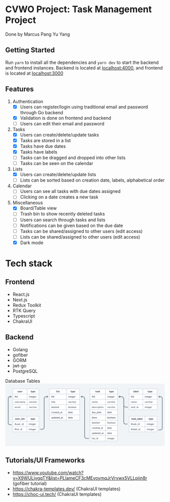 # CVWO Project: Task Management Project

Done by Marcus Pang Yu Yang

## Getting Started

Run `yarn` to install all the dependencies and `yarn dev` to start the backend and frontend instances. Backend is located at [localhost:4000](http://localhost:4000), and frontend is located at [localhost:3000](http://localhost:3000)

## Features

1. Authentication
   - [x] Users can register/login using traditional email and password through Go backend
   - [x] Validation is done on frontend and backend
   - [ ] Users can edit their email and password
2. Tasks
   - [x] Users can create/delete/update tasks
   - [x] Tasks are stored in a list
   - [x] Tasks have due dates
   - [x] Tasks have labels
   - [ ] Tasks can be dragged and dropped into other lists
   - [ ] Tasks can be seen on the calendar
3. Lists
   - [x] Users can create/delete/update lists
   - [ ] Lists can be sorted based on creation date, labels, alphabetical order
4. Calendar
   - [ ] Users can see all tasks with due dates assigned
   - [ ] Clicking on a date creates a new task
5. Miscellaneous
   - [x] Board/Table view
   - [ ] Trash bin to show recently deleted tasks
   - [ ] Users can search through tasks and lists
   - [ ] Notifications can be given based on the due date
   - [ ] Tasks can be shared/assigned to other users (edit access)
   - [ ] Lists can be shared/assigned to other users (edit access)
   - [x] Dark mode

# Tech stack

## Frontend

- React.js
- Next.js
- Redux Toolkit
- RTK Query
- Typescript
- ChakraUI

## Backend

- Golang
- gofiber
- GORM
- jwt-go
- PostgreSQL

Database Tables
![Database Tables](./database_tables.png)

## Tutorials/UI Frameworks

- https://www.youtube.com/watch?v=X9WULjvgqTY&list=PLlameCF3cMEvoymqJrVrvwx5VLLpjin8r (gofiber tutorial)
- https://chakra-templates.dev/ (ChakraUI templates)
- https://choc-ui.tech/ (ChakraUI templates)

